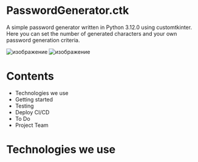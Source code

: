 # PasswordGenerator.ctk
A simple password generator written in Python 3.12.0 using customtkinter. Here you can set the number of generated characters and your own password generation criteria.

![изображение](https://github.com/1nonlySeny/PasswordGenerator.ctk/assets/133978984/d87d3c29-6844-409d-9b2e-8b6191961038) ![изображение](https://github.com/1nonlySeny/PasswordGenerator.ctk/assets/133978984/5fc68033-dde4-4016-acc2-b35bb7f46e8a)


# Contents
- Technologies we use
- Getting started
- Testing 
- Deploy CI/CD
- To Do
- Project Team

  
# Technologies we use
